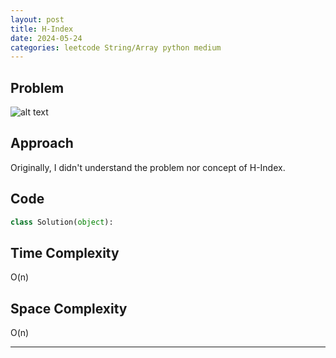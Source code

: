 ```yaml
---
layout: post
title: H-Index
date: 2024-05-24
categories: leetcode String/Array python medium
---
```

## Problem
![alt text](/blog/public/img/LengthofLastWord.png)

## Approach
Originally, I didn't understand the problem nor concept of H-Index. 


## Code
```python
class Solution(object):

```
## Time Complexity
O(n)

## Space Complexity
O(n)

---